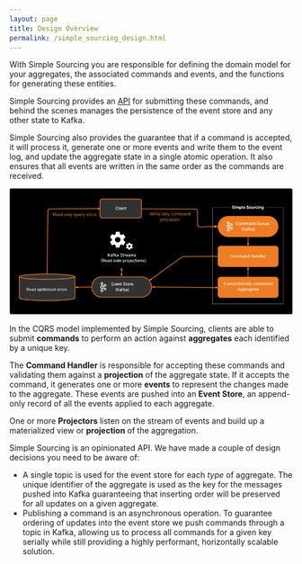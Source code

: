 ```yaml
---
layout: page
title: Design Overview
permalink: /simple_sourcing_design.html
---
```


With Simple Sourcing you are responsible for defining the domain model for your aggregates, the associated commands and events, 
and the functions for generating these entities. 

Simple Sourcing provides an [API](/simple_sourcing_api.html) for submitting these commands, 
and behind the scenes manages the persistence of the event store and any other state to Kafka.

Simple Sourcing also provides the guarantee that if a command is accepted, it will process it, 
generate one or more events and write them to the event log, and update the aggregate state
in a single atomic operation.
It also ensures that all events are written in the same order as the commands are received.

![Event Sourcing with CQRS](/images/simple-sourcing-diagram.png)

In the CQRS model implemented by Simple Sourcing, clients are able to submit **commands** to perform an action
against **aggregates** each identified by a unique key.

The **Command Handler** is responsible for accepting these commands and validating them against a **projection**
of the aggregate state. If it accepts the command, it generates one or more **events** to represent the changes
made to the aggregate. These events are pushed into an **Event Store**, an append-only record of all the events
applied to each aggregate.

One or more **Projectors** listen on the stream of events and build up a materialized view or **projection**
of the aggregation.

Simple Sourcing is an opinionated API. We have made a couple of design decisions you need to be aware of:

   * A single topic is used for the event store for each _type_ of aggregate. The unique identifier of the aggregate is
     used as the key for the messages pushed into Kafka guaranteeing that inserting order will be preserved for all updates
     on a given aggregate.
   * Publishing a command is an asynchronous operation. To guarantee ordering of updates into the event store
     we push commands through a topic in Kafka, allowing us to process all commands for a given key serially while
     still providing a highly performant, horizontally scalable solution.
